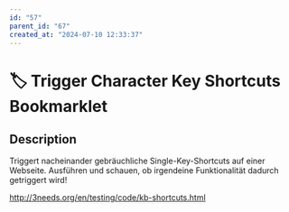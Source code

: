 ```yaml
---
id: "57"
parent_id: "67"
created_at: "2024-07-10 12:33:37"
---
```


# 🏷️ Trigger Character Key Shortcuts Bookmarklet

## Description

Triggert nacheinander gebräuchliche Single-Key-Shortcuts auf einer Webseite. Ausführen und schauen, ob irgendeine Funktionalität dadurch getriggert wird!

<http://3needs.org/en/testing/code/kb-shortcuts.html>